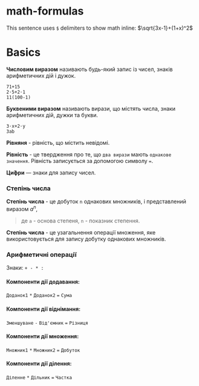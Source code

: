 # math-formulas


This sentence uses `$` delimiters to show math inline:  $\sqrt{3x-1}+(1+x)^2$



# Basics


**Числовим виразом** називають будь-який запис із чисел, знаків арифметичних дій і дужок.
```
71+15
2⋅5+2⋅1
11(100-1)
```

**Буквеними виразом** називають вирази, що містять числа, знаки арифметичних дій, дужки та букви.
```
3⋅x+2⋅y
3ab
```

**Рівняня** - рівність, що містить невідомі.

**Рівність** - це твердження про те, що `два вирази` мають `однакове значення`. Рівність записується за допомогою символу `=`.

**Ци́фри** — знаки для запису чисел. 

### Степінь числа

**Степінь числа** - це добуток `n` однакових множників, і представлений виразом $a^n$, 
> де `a` - основа степеня, 
> `n` - показник степення.

**Степінь числа** - це узагальнення операції множення, яке використовується для запису добутку однакових множників.


### Арифметичні операції
Знаки: `+ - * :`

#### Компоненти дії додавання:
`Доданок1` `*` `Доданок2` `=` `Сума`

#### Компоненти дії віднімання:
`Зменшуване` `-` `Від'ємник` `=` `Різниця`

#### Компоненти дії множення:
`Множник1` `*` `Множник2` `=` `Добуток`

#### Компоненти дії ділення:
`Діленне` `*` `Дільник` `=` `Частка`
